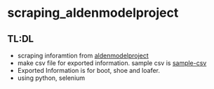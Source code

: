 # scraping_aldenmodelproject

## TL:DL
- scraping inforamtion from [aldenmodelproject](https://aldenmodelproject.com/)
- make csv file for exported information. sample csv is [sample-csv](https://github.com/yuta519/scraping_alermanproject/tree/main/sample-csv)
- Exported Information is for boot, shoe and loafer.
- using python, selenium